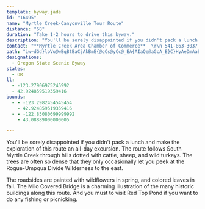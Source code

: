 ```yaml
---
template: byway.jade
id: "16495"
name: "Myrtle Creek-Canyonville Tour Route"
distance: "68"
duration: "Take 1-2 hours to drive this byway."
description: "You'll be sorely disappointed if you didn't pack a lunch and make the exploration of this route an all-day excursion. The route follows South Myrtle Creek through hills dotted with cattle, sheep, and wild turkeys."
contact: "**Myrtle Creek Area Chamber of Commerce**  \r\n 541-863-3037  \r\n\r\n"
path: "iw~dGd}loVu@wBqBtBaCjAkBmE{@qCs@yCc@_EA{AIaQe@aGcA_E}C}HyAeDmAaB_CyByLmG_CmBcBmBeAiB_AyBaAiEsCoQkAaG]kAoB{D}EsE}@kAkA_Cy@eC_@iCsBkZw@_GeAoDiBiCyQ}OmFmFgCaDmFmFySaNeA{@wFyFsEmDwCkA{KuCiBw@y@g@gGmFaNkEsAg@cAs@mEmFaFmCeEyDmDeCsAuAwK{MyJyMkBuC{AkEg@iBQeAGkAcAk_@SoUa@sGg@iFoCuOmHwZq@yDk@yDcAoRUiCqBgMqB}K{CiSOsCBy@^gFYeIXyBh@sCx@aE|AkFdBgHvCqHzB}H`EqL?sBwBkIEgB|@gFd@uDHsENmAbAyDd@sC\\sIt@kBlAgAzTD`E|@xO`FnCzAx@r@xApB`FrEzK`GxA`Ax@pAhCnF|AbChAtA~@j@zB`ApA\\~A@lEe@hA[|ByA~AsBx@qAr@aBdA{EvEiYn@eBn@mAl@s@~AqCRkAJiABsAEw@S_Bw@yBsJyRsBgJgCaN{@eI]uAy@kBuDuFm@sAyCaKY_BBsCrCuL~B{OlAkCxS_UrDmDrRuPtDgC~K_F~BsA`CqBdAmB|BaCr@m@n@QdAGnADxA^vA@dA?nAWhB}Av@eBb@yBZ}CHmD?oEe@qEg@iDa@sJNuId@gCj@sBpDqHXsANoADeAEkB_@iBw@qBiAkAgOeM{MmQgE{H}@eC{@uDc@cC_@uCMsBBsBNgD^_BnAkDbAuDTeB\\uCDyBByJ^gDx@mEr@{GN}@z@iCtHaXnAiGxByPr@{CdCgDr@_Br@sBdC{JjDuFbAyCVeCFsJt@wJd@mD|BmFjLmVvF}Lr@{BTeBd@sIbAmHrBiJRmDaCoR_BgKe@}MMeFAoFs@cSe@iCs@yB_AiBiBaC{BcBsF_AmGBuAOgC{@eAs@gD_BmAs@iBwBs@iAk@mBwAyJU_CeAuj@?sKPgDv@iHTqHKoFIy@JmEjCcTrBiGx@gFMyEu@mDmBsBaBa@{AI}@CiBPkEfCqGdGu@EuAiB{FoMCsBZaCh@{ChBwDx@u@rFsDtHuGtAqBfD{JrDuM^yBh@_FHuB?_HJyBv@sF`@oBx@_Bl@q@bCuArDqAlBKdBDdJlAnAA~@k@t@mAV_BI_D_@iGEaDVkDfAuFzJi\\hIoRr@sC\\eCN{BH{A?sCS}DsDud@y@yGoAiIMwB?cGb@}ErDkXNyC?eBU}EHy@n@eDrCiKSWYaC{@yBmPuSuAaBaFyBsAqAaAoBmCeHoJoXu@aByBmDmAsAiA_AiCgBeKmEiFaByBcBsA{AyCsEm@mCKgCD_Ch@aH?sC_@_CiAaDqAiBuAaAmAyAiCgGs@aAy@s@gI_Dk@Ky@?y@ZyB|Bi@RcASuAm@{AcA_AuBe@sCE{Ns@{FyAgEoAyBkE_FuCyDgF}KsCaHU}@c@aEEmCTkEhB}LDsAE_BOq@sCoEy@yCUkEXiF?cAYoD_@gC}AsDkGgKk@_BwBuLkA_Fo@{AsN}OwIsDyDqA}DmA}BKcC_@oA_A{E{I_A{CoBmJ_@kFWoAWw@w@yAIa@sEwF}DqIsJcPmDyGwA}AuCgA_@Ss@y@UaAsAwKmB}D}@_AeAi@gJsCaCi@y@hAk@JoAyAi@McA?yBdBcCfAc@G{@_ByAf@YKI[Hg@DyAUiAm@g@_AqBOg@XsA@_@Im@We@wCsBSYGSCsAIk@eByCWWa@MwBa@yPiAyAo@e@e@Ys@KeAJsDO[eAiAYaBaBsEsBoD[QeB^aGlBwAJk@KMQ_A{E{AmBIe@SEeBkEgEiFJoG[kC_@q@cCDsCfD}@vFH|F_A~DO`FgArAy@lC_D|CsC`H}EnFcAlBmGpGcDlFcCzGShDTjIQdD_AlBWtJoE`KM~AxA|LNrDqAxE}@nAcDpC_@~AaHSsBdBe@LwA]oDoA}Fy@qER_ASe@e@MgAk@yCaCeDi@mA[gChAiBx@mES_Ac@o@uEKSaCm@q@q@Sy@r@Yj@mExAyAeAyAQ_KE{BdA}AsAgHKsBx@_TgAcAdB}AK_CoF}Az@yFLkFsAsAgA_B?mCl@u@d@ElEJdBKlCm@xA}ClBeADiAk@eGiE[eAOeBiAsA_BmAcAEw@YkA@]s@Ay@Uy@cAEi@e@Yg@UmD_@mBOeBc@m@_Bc@aADuAx@iANm@u@a@aAmAMmCl@kB~ACd@HfCUlBcB~AsB`@_@vA@rAIdCuBfFw@hAqB|@mCEcFj@wBCyAUi@mAIwDkA_F}BaBOU}@kDuAgDs@Yi@?UFi@xDIPcEfEy@?_@XCX\\`C?pAIdB_BnBYxBYl@i@He@_A_@SkHfCMLKf@Ep@PtDUpDKZsA|AE^Cr@NnELbAg@lABXn@rBBx@CXy@~ABdEwCFoA`AwAvBoBbGiAPsHzFaErDoBx@aJjBaKzGqHfOiA`AwFs@yAj@}@nAo@hCuA`CwA`F_@lCo@jBHlAxA~AN~B_AnFaAdB_AzEgIrHcFzJwG`H}AjE_D|C_ApF`AtK_@nEy@|@_Bd@y@t@k@rCsBdGJlBOrEXj@bDOrAi@h@t@?~Es@rBmEtAuAvAcBjFiBrBm@nBEjCs@fDyAfCmE~Es@bE_CjG_@rCwE`GiAp@Ur@N`AdApAu@~Dm@l@KbFqB|E`@hHz@fABvC~@x@rBbEXGNQXAZ?^XLVCl@LlAp@~@rA^hB`AvAd@bBB~DtAlB\\PF\\r@Bx@GVK`@_Ax@W`BBb@hA~@l@~BVlBGlBY~AI~A?lD}@fFE`A^xBl@zANdBn@~@n@pAh@lBR^d@DbAKPDLr@HtACpB^tDAp@SfAiArDYb@mATiEoAiBFo@^?rBTdBNd@h@`@d@v@Fr@StBwCPk@VqDtB_@p@Sn@KnA?`AXjCRx@NRxAt@JPb@`B_@x@iAvAkDl@i@XoBxB_@|@SlAq@fA_@dAJxB^Xh@`Ad@~ABxAE^mCfGCl@F^t@`CNbAJlAEr@UlAo@^sAJMPHfC\\jDCnBKp@g@`AQv@]hFa@xAy@dAs@fFCf@Hd@NVx@`@Tp@XJf@EdB_AvBe@x@_An@Mt@r@Rv@`@vCp@|AhAlETfBMlGH~@LRx@Lx@h@rCzBSjAmBfCYlBLjCYvI_@pAoARY^YdAEp@y@xBCb@Rx@TN|A@`A\\`ArC`ATbAj@X~@Ll@?x@m@zCRlED|ENlA~@jDBt@Ol@cA|@yBrCgBdAa@h@}BdB_@Ji@?SRU`@c@hE_AfD]tBLv@^~@n@hAb@vCC`Bk@rB?xD_@vA?nAZtG\\bBNnBy@bGFbAlApCR`DCjCOtBo@~ABpBTnAtAxDA~EDfBr@lDbBrDVrD[jF?nCc@`Cy@bC_@zAEr@hA~EtA~C~MhQtNvPbCfD~AbD`EtKrAnBxA|A|AnAtBjAxBj@pDf@hXrJxp@pXlDrBhAdA~CrExA`BfFzDbAh@fDbChD~CrArBjA~BvIbRtDfF`KxIfFlDt@z@hAdCvIj\\fDfNh@nHDlSH`A`@fBlAfB|IvEfCfCfC~CrClCn@~@hAzCrCxLbAlDxBzFrAlFd@~@lAdAjBr@l@x@Tr@X~An@hGxAjH^lCRnBb@dJnAzKnAtEdBdDdD`EdBxCx@rBlAfGhA`CnEdCvAfBn@~AZlARvAH`CO`E?vAbCl_@n@lIx@~Er@tCJ|AKzAqB~G[fB_@tDsAtYS|FK~OOnESdAeAdDShBb@pBNxADxBCxB[rBo@dBsD`FwGpMm@vBwGzj@KrB`AnPx@`KKdBuAlGMzABv@DfA^xDr@bMdA`T|@pSIzB_@|BsB`H}@lDQxA?l@`@zEx@xPNfAf@~@rBrA^^n@jAr@|CDjA_AfGIx@IzH]jC{@tDwElVaGvYa@rCIrBUjOJ~Jb@hH~@|CbAlBrCtCbD|ArAfAnBxBpJtNhTxY|BpCn@r@dAl@jBj@bDrAnBrAbDxDx@xAz@~Bh@tBlBxJl@lENhH?vDc@vE_BjFmBfCiExDgExFu@rAi@fB_@`E]rCyBlIsApD_@|A_A~BkDdDa@dBIh@Y`[Bf@tCfHV`BD|DOhIJdDl@tChBlGbA~Bt@lAbExFxCbG`CjFn@xB@rA_@jBkB|Fi@pBYfFU`BqFfLy@xC_@dCsC|Ww@zM`@nB{AfJPpE_@|BqA`CsAfAKt@s@hD?nA^zBrAhI`AhD|EzIjC~FlA~MGbDOnJ?HA`CCxA?n@CpAHbI?z@?lBAjFIrAUhG?jBJrRInI?dFAjD?lA?jB@bAB~@Dz@BtA?dCDp@?vFj@l@b@n@~@tAdBjCa@vBHnArEvVt@jD@tBGtC"
designations: 
  - Oregon State Scenic Byway
states: 
  - OR
ll: 
  - -123.27906975245992
  - 42.924859519359416
bounds: 
  - - -123.2982454545454
    - 42.924859519359416
  - - -122.85080699999992
    - 43.08889000000005

---
```


You'll be sorely disappointed if you didn't pack a lunch and make the exploration of this route an all-day excursion. The route follows South Myrtle Creek through hills dotted with cattle, sheep, and wild turkeys. The trees are often so dense that they only occasionally let you peek at the Rogue-Umpqua Divide Wilderness to the east.  
  
The roadsides are painted with wildflowers in spring, and
colored leaves in fall. The Milo Covered Bridge is a charming illustration of the many historic buildings along this route. And you must to visit Red Top Pond if you want to do any fishing or picnicking.
